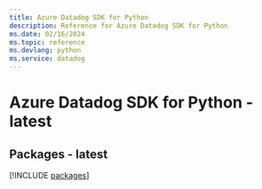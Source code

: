```yaml
---
title: Azure Datadog SDK for Python
description: Reference for Azure Datadog SDK for Python
ms.date: 02/16/2024
ms.topic: reference
ms.devlang: python
ms.service: datadog
---
```

# Azure Datadog SDK for Python - latest
## Packages - latest
[!INCLUDE [packages](datadog-index.md)]